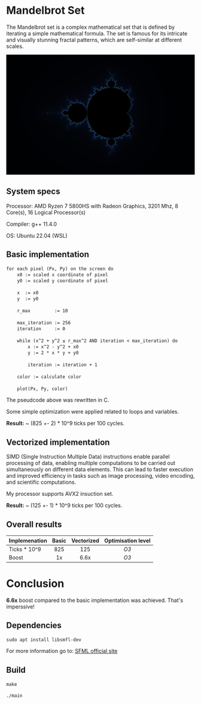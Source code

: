 # Mandelbrot Set

The Mandelbrot set is a complex mathematical set that is defined by iterating a simple mathematical formula. 
The set is famous for its intricate and visually stunning fractal patterns, which are self-similar at different scales.

![](img/mandelbrot.png)

## System specs

Processor: AMD Ryzen 7 5800HS with Radeon Graphics, 3201 Mhz, 8 Core(s), 16 Logical Processor(s)

Compiler: g++ 11.4.0

OS: Ubuntu 22.04 (WSL)

## Basic implementation

```
for each pixel (Px, Py) on the screen do
    x0 := scaled x coordinate of pixel
    y0 := scaled y coordinate of pixel

    x  := x0
    y  := y0

    r_max         := 10

    max_iteration := 256
    iteration     := 0
    
    while (x^2 + y^2 ≤ r_max^2 AND iteration < max_iteration) do
        x := x^2 - y^2 + x0
        y := 2 * x * y + y0

        iteration := iteration + 1

    color := calculate color

    plot(Px, Py, color)

```
The pseudcode above was rewritten in C.
 
Some simple optimization were applied related to loops and variables.

**Result:** ~ (825 +- 2) * 10^9 ticks per 100 cycles.

## Vectorized implementation

SIMD (Single Instruction Multiple Data) instructions enable parallel processing of data, enabling multiple computations to be carried out simultaneously on different data elements. This can lead to faster execution and improved efficiency in tasks such as image processing, video encoding, and scientific computations.

My processor supports AVX2 insuction set.

**Result:** ~ (125 +- 1) * 10^9 ticks per 100 cycles.

## Overall results

| Implemenation         | Basic  | Vectorized | Optimisation level      |  
|-----------------------|:------:|:----------:|:-----:|
| Ticks * 10^9          | 825    | 125        | *O3*  |
| Boost                 | 1x     | 6.6x       | *O3*  |

# Conclusion

**6.6x** boost compared to the basic implementation was achieved. That's imperssive!

## Dependencies
```
sudo apt install libsmfl-dev
```
For more information go to: [SFML official site](https://www.sfml-dev.org/learn.php)

## Build
```
make
```
```
./main
```

